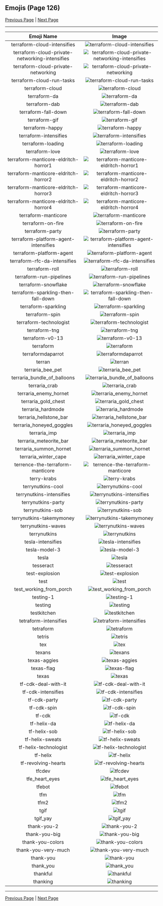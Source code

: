 
## Emojis (Page 126)

[Previous Page](/docs/hc/page-t-0125.md)
  | [Next Page](/docs/hc/page-t-0127.md)

<hr />

|Emoji Name|Image|
| :-: | :-: |
|terraform-cloud-intensifies| ![terraform-cloud-intensifies](/emojis/hc/terraform-cloud-intensifies.gif)|
|terraform-cloud-private-networking-intensifies| ![terraform-cloud-private-networking-intensifies](/emojis/hc/terraform-cloud-private-networking-intensifies.gif)|
|terraform-cloud-private-networking| ![terraform-cloud-private-networking](/emojis/hc/terraform-cloud-private-networking.png)|
|terraform-cloud-run-tasks| ![terraform-cloud-run-tasks](/emojis/hc/terraform-cloud-run-tasks.gif)|
|terraform-cloud| ![terraform-cloud](/emojis/hc/terraform-cloud.png)|
|terraform-da| ![terraform-da](/emojis/hc/terraform-da.png)|
|terraform-dab| ![terraform-dab](/emojis/hc/terraform-dab.gif)|
|terraform-fall-down| ![terraform-fall-down](/emojis/hc/terraform-fall-down.gif)|
|terraform-gif| ![terraform-gif](/emojis/hc/terraform-gif.gif)|
|terraform-happy| ![terraform-happy](/emojis/hc/terraform-happy.png)|
|terraform-intensifies| ![terraform-intensifies](/emojis/hc/terraform-intensifies.gif)|
|terraform-loading| ![terraform-loading](/emojis/hc/terraform-loading.gif)|
|terraform-love| ![terraform-love](/emojis/hc/terraform-love.png)|
|terraform-manticore-eldritch-horror1| ![terraform-manticore-eldritch-horror1](/emojis/hc/terraform-manticore-eldritch-horror1.png)|
|terraform-manticore-eldritch-horror2| ![terraform-manticore-eldritch-horror2](/emojis/hc/terraform-manticore-eldritch-horror2.png)|
|terraform-manticore-eldritch-horror3| ![terraform-manticore-eldritch-horror3](/emojis/hc/terraform-manticore-eldritch-horror3.png)|
|terraform-manticore-eldritch-horror4| ![terraform-manticore-eldritch-horror4](/emojis/hc/terraform-manticore-eldritch-horror4.png)|
|terraform-manticore| ![terraform-manticore](/emojis/hc/terraform-manticore.png)|
|terraform-on-fire| ![terraform-on-fire](/emojis/hc/terraform-on-fire.gif)|
|terraform-party| ![terraform-party](/emojis/hc/terraform-party.gif)|
|terraform-platform-agent-intensifies| ![terraform-platform-agent-intensifies](/emojis/hc/terraform-platform-agent-intensifies.gif)|
|terraform-platform-agent| ![terraform-platform-agent](/emojis/hc/terraform-platform-agent.png)|
|terraform-rfc-da-intensifies| ![terraform-rfc-da-intensifies](/emojis/hc/terraform-rfc-da-intensifies.gif)|
|terraform-roll| ![terraform-roll](/emojis/hc/terraform-roll.gif)|
|terraform-run-pipelines| ![terraform-run-pipelines](/emojis/hc/terraform-run-pipelines.gif)|
|terraform-snowflake| ![terraform-snowflake](/emojis/hc/terraform-snowflake.png)|
|terraform-sparkling-then-fall-down| ![terraform-sparkling-then-fall-down](/emojis/hc/terraform-sparkling-then-fall-down.gif)|
|terraform-sparkling| ![terraform-sparkling](/emojis/hc/terraform-sparkling.gif)|
|terraform-spin| ![terraform-spin](/emojis/hc/terraform-spin.gif)|
|terraform-technologist| ![terraform-technologist](/emojis/hc/terraform-technologist.png)|
|terraform-tng| ![terraform-tng](/emojis/hc/terraform-tng.png)|
|terraform-v0-13| ![terraform-v0-13](/emojis/hc/terraform-v0-13.png)|
|terraform| ![terraform](/emojis/hc/terraform.png)|
|terraformdaparrot| ![terraformdaparrot](/emojis/hc/terraformdaparrot.gif)|
|terran| ![terran](/emojis/hc/terran.png)|
|terraria_bee_pet| ![terraria_bee_pet](/emojis/hc/terraria_bee_pet.gif)|
|terraria_bundle_of_balloons| ![terraria_bundle_of_balloons](/emojis/hc/terraria_bundle_of_balloons.png)|
|terraria_crab| ![terraria_crab](/emojis/hc/terraria_crab.png)|
|terraria_enemy_hornet| ![terraria_enemy_hornet](/emojis/hc/terraria_enemy_hornet.png)|
|terraria_gold_chest| ![terraria_gold_chest](/emojis/hc/terraria_gold_chest.png)|
|terraria_hardmode| ![terraria_hardmode](/emojis/hc/terraria_hardmode.png)|
|terraria_hellstone_bar| ![terraria_hellstone_bar](/emojis/hc/terraria_hellstone_bar.png)|
|terraria_honeyed_goggles| ![terraria_honeyed_goggles](/emojis/hc/terraria_honeyed_goggles.png)|
|terraria_imp| ![terraria_imp](/emojis/hc/terraria_imp.gif)|
|terraria_meteorite_bar| ![terraria_meteorite_bar](/emojis/hc/terraria_meteorite_bar.png)|
|terraria_summon_hornet| ![terraria_summon_hornet](/emojis/hc/terraria_summon_hornet.gif)|
|terraria_winter_cape| ![terraria_winter_cape](/emojis/hc/terraria_winter_cape.png)|
|terrence-the-terraform-manticore| ![terrence-the-terraform-manticore](/emojis/hc/terrence-the-terraform-manticore.png)|
|terry-krabs| ![terry-krabs](/emojis/hc/terry-krabs.png)|
|terrynutkins-cool| ![terrynutkins-cool](/emojis/hc/terrynutkins-cool.png)|
|terrynutkins-intensifies| ![terrynutkins-intensifies](/emojis/hc/terrynutkins-intensifies.gif)|
|terrynutkins-party| ![terrynutkins-party](/emojis/hc/terrynutkins-party.gif)|
|terrynutkins-sob| ![terrynutkins-sob](/emojis/hc/terrynutkins-sob.png)|
|terrynutkins-takemymoney| ![terrynutkins-takemymoney](/emojis/hc/terrynutkins-takemymoney.png)|
|terrynutkins-waves| ![terrynutkins-waves](/emojis/hc/terrynutkins-waves.gif)|
|terrynutkins| ![terrynutkins](/emojis/hc/terrynutkins.png)|
|tesla-intensifies| ![tesla-intensifies](/emojis/hc/tesla-intensifies.gif)|
|tesla-model-3| ![tesla-model-3](/emojis/hc/tesla-model-3.png)|
|tesla| ![tesla](/emojis/hc/tesla.jpg)|
|tesseract| ![tesseract](/emojis/hc/tesseract.jpg)|
|test-explosion| ![test-explosion](/emojis/hc/test-explosion.gif)|
|test| ![test](/emojis/hc/test.gif)|
|test_working_from_porch| ![test_working_from_porch](/emojis/hc/test_working_from_porch.png)|
|testing-1| ![testing-1](/emojis/hc/testing-1.png)|
|testing| ![testing](/emojis/hc/testing.png)|
|testkitchen| ![testkitchen](/emojis/hc/testkitchen.png)|
|tetraform-intensifies| ![tetraform-intensifies](/emojis/hc/tetraform-intensifies.gif)|
|tetraform| ![tetraform](/emojis/hc/tetraform.png)|
|tetris| ![tetris](/emojis/hc/tetris.png)|
|tex| ![tex](/emojis/hc/tex.jpg)|
|texans| ![texans](/emojis/hc/texans.png)|
|texas-aggies| ![texas-aggies](/emojis/hc/texas-aggies.png)|
|texas-flag| ![texas-flag](/emojis/hc/texas-flag.png)|
|texas| ![texas](/emojis/hc/texas.jpg)|
|tf-cdk-deal-with-it| ![tf-cdk-deal-with-it](/emojis/hc/tf-cdk-deal-with-it.gif)|
|tf-cdk-intensifies| ![tf-cdk-intensifies](/emojis/hc/tf-cdk-intensifies.gif)|
|tf-cdk-party| ![tf-cdk-party](/emojis/hc/tf-cdk-party.gif)|
|tf-cdk-spin| ![tf-cdk-spin](/emojis/hc/tf-cdk-spin.gif)|
|tf-cdk| ![tf-cdk](/emojis/hc/tf-cdk.png)|
|tf-helix-da| ![tf-helix-da](/emojis/hc/tf-helix-da.png)|
|tf-helix-sob| ![tf-helix-sob](/emojis/hc/tf-helix-sob.png)|
|tf-helix-sweats| ![tf-helix-sweats](/emojis/hc/tf-helix-sweats.png)|
|tf-helix-technologist| ![tf-helix-technologist](/emojis/hc/tf-helix-technologist.png)|
|tf-helix| ![tf-helix](/emojis/hc/tf-helix.png)|
|tf-revolving-hearts| ![tf-revolving-hearts](/emojis/hc/tf-revolving-hearts.png)|
|tfcdev| ![tfcdev](/emojis/hc/tfcdev.png)|
|tfe_heart_eyes| ![tfe_heart_eyes](/emojis/hc/tfe_heart_eyes.png)|
|tfebot| ![tfebot](/emojis/hc/tfebot.png)|
|tfm| ![tfm](/emojis/hc/tfm.png)|
|tfm2| ![tfm2](/emojis/hc/tfm2.png)|
|tgif| ![tgif](/emojis/hc/tgif.jpg)|
|tgif_yay| ![tgif_yay](/emojis/hc/tgif_yay.gif)|
|thank-you-2| ![thank-you-2](/emojis/hc/thank-you-2.png)|
|thank-you-big| ![thank-you-big](/emojis/hc/thank-you-big.png)|
|thank-you-colors| ![thank-you-colors](/emojis/hc/thank-you-colors.png)|
|thank-you-very-much| ![thank-you-very-much](/emojis/hc/thank-you-very-much.gif)|
|thank-you| ![thank-you](/emojis/hc/thank-you.png)|
|thank_you| ![thank_you](/emojis/hc/thank_you.gif)|
|thankful| ![thankful](/emojis/hc/thankful.png)|
|thanking| ![thanking](/emojis/hc/thanking.png)|

<hr/>

[Previous Page](/docs/hc/page-t-0125.md)
  | [Next Page](/docs/hc/page-t-0127.md)